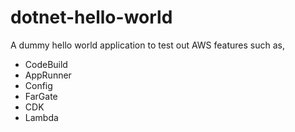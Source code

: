 # dotnet-hello-world

A dummy hello world application to test out AWS features such as,
- CodeBuild
- AppRunner
- Config
- FarGate
- CDK
- Lambda